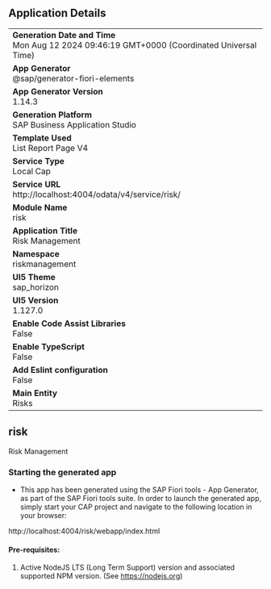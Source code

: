 ## Application Details
|               |
| ------------- |
|**Generation Date and Time**<br>Mon Aug 12 2024 09:46:19 GMT+0000 (Coordinated Universal Time)|
|**App Generator**<br>@sap/generator-fiori-elements|
|**App Generator Version**<br>1.14.3|
|**Generation Platform**<br>SAP Business Application Studio|
|**Template Used**<br>List Report Page V4|
|**Service Type**<br>Local Cap|
|**Service URL**<br>http://localhost:4004/odata/v4/service/risk/|
|**Module Name**<br>risk|
|**Application Title**<br>Risk Management|
|**Namespace**<br>riskmanagement|
|**UI5 Theme**<br>sap_horizon|
|**UI5 Version**<br>1.127.0|
|**Enable Code Assist Libraries**<br>False|
|**Enable TypeScript**<br>False|
|**Add Eslint configuration**<br>False|
|**Main Entity**<br>Risks|

## risk

Risk Management

### Starting the generated app

-   This app has been generated using the SAP Fiori tools - App Generator, as part of the SAP Fiori tools suite.  In order to launch the generated app, simply start your CAP project and navigate to the following location in your browser:

http://localhost:4004/risk/webapp/index.html

#### Pre-requisites:

1. Active NodeJS LTS (Long Term Support) version and associated supported NPM version.  (See https://nodejs.org)


